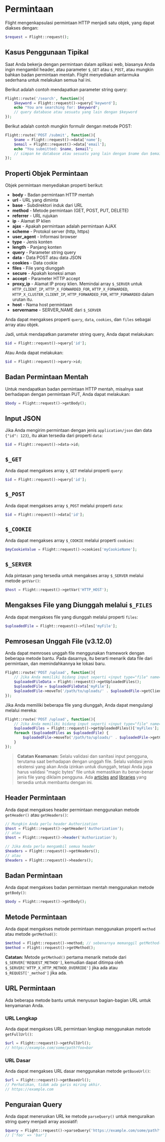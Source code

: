 # Permintaan

Flight mengenkapsulasi permintaan HTTP menjadi satu objek, yang dapat diakses dengan:

```php
$request = Flight::request();
```

## Kasus Penggunaan Tipikal

Saat Anda bekerja dengan permintaan dalam aplikasi web, biasanya Anda ingin mengambil header, atau parameter `$_GET` atau `$_POST`, atau mungkin bahkan badan permintaan mentah. Flight menyediakan antarmuka sederhana untuk melakukan semua hal ini.

Berikut adalah contoh mendapatkan parameter string query:

```php
Flight::route('/search', function(){
	$keyword = Flight::request()->query['keyword'];
	echo "You are searching for: $keyword";
	// query database atau sesuatu yang lain dengan $keyword
});
```

Berikut adalah contoh mungkin formulir dengan metode POST:

```php
Flight::route('POST /submit', function(){
	$name = Flight::request()->data['name'];
	$email = Flight::request()->data['email'];
	echo "You submitted: $name, $email";
	// simpan ke database atau sesuatu yang lain dengan $name dan $email
});
```

## Properti Objek Permintaan

Objek permintaan menyediakan properti berikut:

- **body** - Badan permintaan HTTP mentah
- **url** - URL yang diminta
- **base** - Subdirektori induk dari URL
- **method** - Metode permintaan (GET, POST, PUT, DELETE)
- **referrer** - URL rujukan
- **ip** - Alamat IP klien
- **ajax** - Apakah permintaan adalah permintaan AJAX
- **scheme** - Protokol server (http, https)
- **user_agent** - Informasi browser
- **type** - Jenis konten
- **length** - Panjang konten
- **query** - Parameter string query
- **data** - Data POST atau data JSON
- **cookies** - Data cookie
- **files** - File yang diunggah
- **secure** - Apakah koneksi aman
- **accept** - Parameter HTTP accept
- **proxy_ip** - Alamat IP proxy klien. Memindai array `$_SERVER` untuk `HTTP_CLIENT_IP`, `HTTP_X_FORWARDED_FOR`, `HTTP_X_FORWARDED`, `HTTP_X_CLUSTER_CLIENT_IP`, `HTTP_FORWARDED_FOR`, `HTTP_FORWARDED` dalam urutan itu.
- **host** - Nama host permintaan
- **servername** - SERVER_NAME dari `$_SERVER`

Anda dapat mengakses properti `query`, `data`, `cookies`, dan `files` sebagai array atau objek.

Jadi, untuk mendapatkan parameter string query, Anda dapat melakukan:

```php
$id = Flight::request()->query['id'];
```

Atau Anda dapat melakukan:

```php
$id = Flight::request()->query->id;
```

## Badan Permintaan Mentah

Untuk mendapatkan badan permintaan HTTP mentah, misalnya saat berhadapan dengan permintaan PUT, Anda dapat melakukan:

```php
$body = Flight::request()->getBody();
```

## Input JSON

Jika Anda mengirim permintaan dengan jenis `application/json` dan data `{"id": 123}`, itu akan tersedia dari properti `data`:

```php
$id = Flight::request()->data->id;
```

## `$_GET`

Anda dapat mengakses array `$_GET` melalui properti `query`:

```php
$id = Flight::request()->query['id'];
```

## `$_POST`

Anda dapat mengakses array `$_POST` melalui properti `data`:

```php
$id = Flight::request()->data['id'];
```

## `$_COOKIE`

Anda dapat mengakses array `$_COOKIE` melalui properti `cookies`:

```php
$myCookieValue = Flight::request()->cookies['myCookieName'];
```

## `$_SERVER`

Ada pintasan yang tersedia untuk mengakses array `$_SERVER` melalui metode `getVar()`:

```php
$host = Flight::request()->getVar('HTTP_HOST');
```

## Mengakses File yang Diunggah melalui `$_FILES`

Anda dapat mengakses file yang diunggah melalui properti `files`:

```php
$uploadedFile = Flight::request()->files['myFile'];
```

## Pemrosesan Unggah File (v3.12.0)

Anda dapat memroses unggah file menggunakan framework dengan beberapa metode bantu. Pada dasarnya, itu berarti menarik data file dari permintaan, dan memindahkannya ke lokasi baru.

```php
Flight::route('POST /upload', function(){
	// Jika Anda memiliki bidang input seperti <input type="file" name="myFile">
	$uploadedFileData = Flight::request()->getUploadedFiles();
	$uploadedFile = $uploadedFileData['myFile'];
	$uploadedFile->moveTo('/path/to/uploads/' . $uploadedFile->getClientFilename());
});
```

Jika Anda memiliki beberapa file yang diunggah, Anda dapat mengulangi melalui mereka:

```php
Flight::route('POST /upload', function(){
	// Jika Anda memiliki bidang input seperti <input type="file" name="myFiles[]">
	$uploadedFiles = Flight::request()->getUploadedFiles()['myFiles'];
	foreach ($uploadedFiles as $uploadedFile) {
		$uploadedFile->moveTo('/path/to/uploads/' . $uploadedFile->getClientFilename());
	}
});
```

> **Catatan Keamanan:** Selalu validasi dan sanitasi input pengguna, terutama saat berhadapan dengan unggah file. Selalu validasi jenis ekstensi yang akan Anda izinkan untuk diunggah, tetapi Anda juga harus validasi "magic bytes" file untuk memastikan itu benar-benar jenis file yang diklaim pengguna. Ada [articles](https://dev.to/yasuie/php-file-upload-check-uploaded-files-with-magic-bytes-54oe) [and](https://amazingalgorithms.com/snippets/php/detecting-the-mime-type-of-an-uploaded-file-using-magic-bytes/) [libraries](https://github.com/RikudouSage/MimeTypeDetector) yang tersedia untuk membantu dengan ini.

## Header Permintaan

Anda dapat mengakses header permintaan menggunakan metode `getHeader()` atau `getHeaders()`:

```php
// Mungkin Anda perlu header Authorization
$host = Flight::request()->getHeader('Authorization');
// atau
$host = Flight::request()->header('Authorization');

// Jika Anda perlu mengambil semua header
$headers = Flight::request()->getHeaders();
// atau
$headers = Flight::request()->headers();
```

## Badan Permintaan

Anda dapat mengakses badan permintaan mentah menggunakan metode `getBody()`:

```php
$body = Flight::request()->getBody();
```

## Metode Permintaan

Anda dapat mengakses metode permintaan menggunakan properti `method` atau metode `getMethod()`:

```php
$method = Flight::request()->method; // sebenarnya memanggil getMethod()
$method = Flight::request()->getMethod();
```

**Catatan:** Metode `getMethod()` pertama menarik metode dari `$_SERVER['REQUEST_METHOD']`, kemudian dapat ditimpa oleh `$_SERVER['HTTP_X_HTTP_METHOD_OVERRIDE']` jika ada atau `$_REQUEST['_method']` jika ada.

## URL Permintaan

Ada beberapa metode bantu untuk menyusun bagian-bagian URL untuk kenyamanan Anda.

### URL Lengkap

Anda dapat mengakses URL permintaan lengkap menggunakan metode `getFullUrl()`:

```php
$url = Flight::request()->getFullUrl();
// https://example.com/some/path?foo=bar
```

### URL Dasar

Anda dapat mengakses URL dasar menggunakan metode `getBaseUrl()`:

```php
$url = Flight::request()->getBaseUrl();
// Perhatikan, tidak ada garis miring akhir.
// https://example.com
```

## Penguraian Query

Anda dapat meneruskan URL ke metode `parseQuery()` untuk menguraikan string query menjadi array asosiatif:

```php
$query = Flight::request()->parseQuery('https://example.com/some/path?foo=bar');
// ['foo' => 'bar']
```